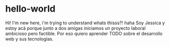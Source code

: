 # hello-world
Hi! I'm new here, i'm trying to understand whats thisss?! haha
Soy Jessica y estoy acá porque junto a dos amigas iniciamos un proyecto laboral ambicioso pero factible. Por eso quiero aprender TODO sobre el desarrollo web y sus tecnologías.
